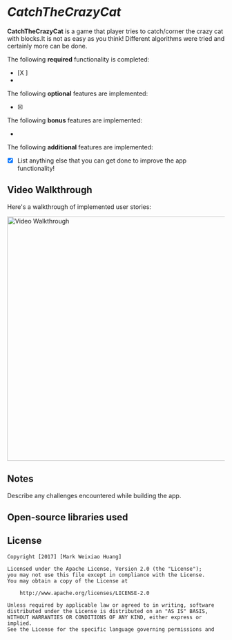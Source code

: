 # *CatchTheCrazyCat*

**CatchTheCrazyCat** is a game that player tries to catch/corner the crazy cat with blocks.It is not as easy as you think!
Different algorithms were tried and certainly more can be done.

The following **required** functionality is completed:

* [X ] 
* 
The following **optional** features are implemented:

* [X] 

The following **bonus** features are implemented:

* 
The following **additional** features are implemented:

* [X] List anything else that you can get done to improve the app functionality!

## Video Walkthrough

Here's a walkthrough of implemented user stories:

<img src='https://i.imgur.com/igA1N3F.gif' title='Video Walkthrough' width='565' alt='Video Walkthrough' />

## Notes

Describe any challenges encountered while building the app.



## Open-source libraries used


## License

    Copyright [2017] [Mark Weixiao Huang]

    Licensed under the Apache License, Version 2.0 (the "License");
    you may not use this file except in compliance with the License.
    You may obtain a copy of the License at

        http://www.apache.org/licenses/LICENSE-2.0

    Unless required by applicable law or agreed to in writing, software
    distributed under the License is distributed on an "AS IS" BASIS,
    WITHOUT WARRANTIES OR CONDITIONS OF ANY KIND, either express or implied.
    See the License for the specific language governing permissions and
